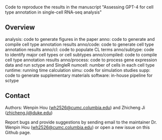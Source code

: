 


Code to reproduce the results in the manuscript "Assessing GPT-4 for cell type annotation in single-cell RNA-seq analysis"


## Overview

analysis: code to generate figures in the paper
anno: code to generate and compile cell type annotation results
anno/code: code to generate cell type annotation results
anno/cl: code to populate CL terms
anno/subtype: code to identify major cell types or cell subtypes
anno/compiled: code to compile cell type annotation results
anno/process: code to process gene expression data and run sctype and SingleR
numcell: number of cells in each cell type
runtime: running time calculation
simu: code for simulation studies
supp: code to generate supplementary materials
software: in-house pipeline for sctype


## Contact

Authors: Wenpin Hou (wh2526@cumc.columbia.edu) and Zhicheng Ji (zhicheng.ji@duke.edu)

Report bugs and provide suggestions by sending email to the maintainer Dr. Wenpin Hou (wh2526@cumc.columbia.edu) or open a new issue on this Github page. 
